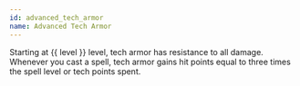 ```yaml
---
id: advanced_tech_armor
name: Advanced Tech Armor
---
```

Starting at {{ level }} level, tech armor has resistance to all damage. Whenever you cast a spell, tech armor
gains hit points equal to three times the spell level or tech points spent.